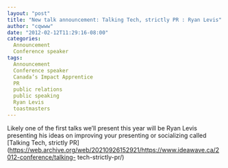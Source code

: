 ```yaml
---
layout: "post"
title: "New talk announcement: Talking Tech, strictly PR : Ryan Levis"
author: "cqwww"
date: "2012-02-12T11:29:16-08:00"
categories:
  Announcement
  Conference speaker
tags: 
  Announcement
  Conference speaker
  Canada’s Impact Apprentice
  PR
  public relations
  public speaking
  Ryan Levis
  toastmasters
---
```


Likely one of the first talks we’ll present this year will be Ryan Levis
presenting his ideas on improving your presenting or socializing called
[Talking Tech, strictly
PR](https://web.archive.org/web/20210926152921/https://www.ideawave.ca/2012-conference/talking-
tech-strictly-pr/)


[//]: # (Retrieved from https://web.archive.org/web/20211018015726/https://www.ideawave.ca/new-talk-announcement-talking-tech-strictly-pr-ryan-levis/)